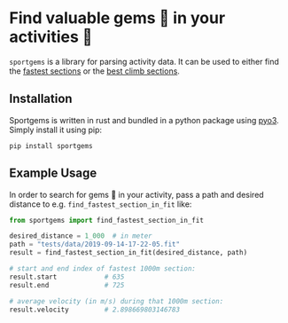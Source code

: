 # Find valuable gems 💎 in your activities 🚴

`sportgems` is a library for parsing activity data. It can be used to either find the
[fastest sections](code_reference.md#fastest-sections) or the
[best climb sections](code_reference.md#best-climb-sections).

## Installation
Sportgems is written in rust and bundled in a python package using [pyo3](https://pyo3.rs/). Simply
install it using pip:
```
pip install sportgems
```

## Example Usage
In order to search for gems 💎 in your activity, pass a path and desired distance to e.g.
`find_fastest_section_in_fit` like:

```python
from sportgems import find_fastest_section_in_fit

desired_distance = 1_000  # in meter
path = "tests/data/2019-09-14-17-22-05.fit"
result = find_fastest_section_in_fit(desired_distance, path)

# start and end index of fastest 1000m section:
result.start            # 635
result.end              # 725

# average velocity (in m/s) during that 1000m section:
result.velocity         # 2.898669803146783
```
